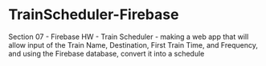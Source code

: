 # TrainScheduler-Firebase
Section 07 - Firebase HW - Train Scheduler - making a web app that will allow input of the Train Name, Destination, First Train Time, and Frequency, and using the Firebase database, convert it into a schedule
